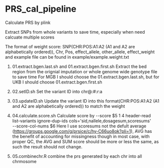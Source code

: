 # PRS_cal_pipeline
Calculate PRS by plink

Extract SNPs from whole variants to save time, especially when need calcuate multiple scores

The format of weight score:
SNP(CHR:POS:A1:A2 (A1 and A2 are alphabetically ordered)), Chr, Pos, effect_allele, other_allele, effect_weight
and example file can be found in example/example.weight.txt

1. 01.extract.bgen.last.sh and 01.extract.bgen.first.sh
Extract the bed region from the orignial imputation or whole genome wide genotype file to save time
For MGB I should choose the 01.extract.bgen.last.sh, but for UKB I should choose 01.extract.bgen.first.sh

3. 02.setID.sh
   Set the variant ID into chr@:#:$r:$a

4. 03.updateID.sh
   Update the variant ID into this format(CHR:POS:A1:A2 (A1 and A2 are alphabetically ordered)) to match the weight

5. 04.calculate.score.sh
   Calculate score by
   --score $5 1 4 header-read list-variants ignore-dup-ids cols='sid,nallele,dosagesum,scoresums' \
   --score-col-nums $6
   Here I use scoresums not the defult average (https://groups.google.com/g/prsice/c/hy-C66uo8ok?pli=1), AVG has the benefit of accounting for 
   missingness though in most case, with proper QC, the AVG and SUM score should be more or less the same, as such the result should not change.

6. 05.combinechr.R
   combine the prs generated by each chr into all chrmosome

